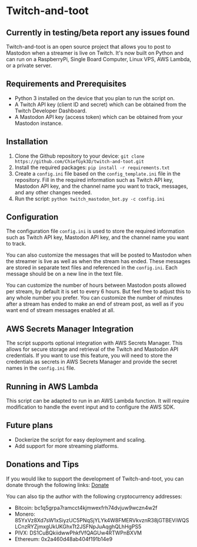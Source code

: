 # Twitch-and-toot
## Currently in testing/beta report any issues found

Twitch-and-toot is an open source project that allows you to post to Mastodon when a streamer is live on Twitch. It's now built on Python and can run on a RaspberryPi, Single Board Computer, Linux VPS, AWS Lambda, or a private server.

## Requirements and Prerequisites

- Python 3 installed on the device that you plan to run the script on.
- A Twitch API key (client ID and secret) which can be obtained from the Twitch Developer Dashboard.
- A Mastodon API key (access token) which can be obtained from your Mastodon instance.

## Installation

1. Clone the Github repository to your device: `git clone https://github.com/ChiefGyk3D/twitch-and-toot.git`
2. Install the required packages: `pip install -r requirements.txt`
3. Create a `config.ini` file based on the `config_template.ini` file in the repository. Fill in the required information such as Twitch API key, Mastodon API key, and the channel name you want to track, messages, and any other changes needed.
4. Run the script: `python twitch_mastodon_bot.py -c config.ini`

## Configuration

The configuration file `config.ini` is used to store the required information such as Twitch API key, Mastodon API key, and the channel name you want to track.

You can also customize the messages that will be posted to Mastodon when the streamer is live as well as when the stream has ended. These messages are stored in separate text files and referenced in the `config.ini`. Each message should be on a new line in the text file.

You can customize the number of hours between Mastodon posts allowed per stream, by default it is set to every 6 hours. But feel free to adjust this to any whole number you prefer.
You can customize the number of minutes after a stream has ended to make an end of stream post, as well as if you want end of stream messages enabled at all.

## AWS Secrets Manager Integration

The script supports optional integration with AWS Secrets Manager. This allows for secure storage and retrieval of the Twitch and Mastodon API credentials. If you want to use this feature, you will need to store the credentials as secrets in AWS Secrets Manager and provide the secret names in the `config.ini` file.

## Running in AWS Lambda

This script can be adapted to run in an AWS Lambda function. It will require modification to handle the event input and to configure the AWS SDK.

## Future plans
    
- Dockerize the script for easy deployment and scaling.
- Add support for more streaming platforms.

## Donations and Tips

If you would like to support the development of Twitch-and-toot, you can donate through the following links: [Donate](https://links.chiefgyk3d.com)

You can also tip the author with the following cryptocurrency addresses:

- Bitcoin: bc1q5grpa7ramcct4kjmwexfrh74dvjuw9wczn4w2f
- Monero: 85YxVz8Xd7sW1xSiyzUC5PNqSjYLYk4W8FMERVkvznR38jGTBEViWQSLCnzRYZjmxgUkUKGhxTt2JSFNpJuAqghQLhHgPS5
- PIVX: DS1CuBQkiidwwPhkfVfQAGUw4RTWPnBXVM
- Ethereum: 0x2a460d48ab404f191b14e9
